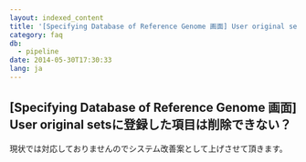```yaml
---
layout: indexed_content
title: '[Specifying Database of Reference Genome 画面] User original setsに登録した項目は削除できない？'
category: faq
db:
  - pipeline
date: 2014-05-30T17:30:33
lang: ja
---
```


## [Specifying Database of Reference Genome 画面] User original setsに登録した項目は削除できない？

現状では対応しておりませんのでシステム改善案として上げさせて頂きます。